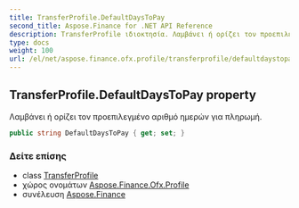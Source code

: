 ```yaml
---
title: TransferProfile.DefaultDaysToPay
second_title: Aspose.Finance for .NET API Reference
description: TransferProfile ιδιοκτησία. Λαμβάνει ή ορίζει τον προεπιλεγμένο αριθμό ημερών για πληρωμή.
type: docs
weight: 100
url: /el/net/aspose.finance.ofx.profile/transferprofile/defaultdaystopay/
---
```

## TransferProfile.DefaultDaysToPay property

Λαμβάνει ή ορίζει τον προεπιλεγμένο αριθμό ημερών για πληρωμή.

```csharp
public string DefaultDaysToPay { get; set; }
```

### Δείτε επίσης

* class [TransferProfile](../)
* χώρος ονομάτων [Aspose.Finance.Ofx.Profile](../../transferprofile/)
* συνέλευση [Aspose.Finance](../../../)


